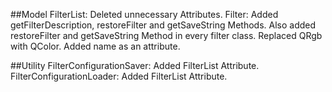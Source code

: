##Model
FilterList: Deleted unnecessary Attributes.
Filter: Added getFilterDescription, restoreFilter and getSaveString Methods.
	Also added restoreFilter and getSaveString Method in every filter class.
	Replaced QRgb with QColor.
	Added name as an attribute.

##Utility
FilterConfigurationSaver: Added FilterList Attribute.
FilterConfigurationLoader: Added FilterList Attribute.
